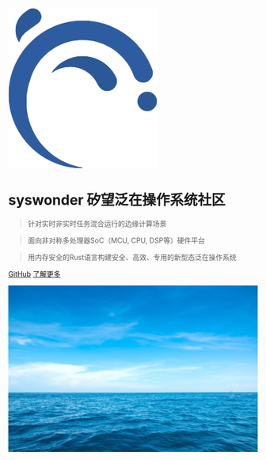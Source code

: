 ![](_media/logo.png ':size=120x120')

# syswonder 矽望泛在操作系统社区

> 针对实时非实时任务混合运行的边缘计算场景

> 面向非对称多处理器SoC（MCU, CPU, DSP等）硬件平台

> 用内存安全的Rust语言构建安全、高效、专用的新型态泛在操作系统

[<i class="fa-brands fa-github"></i> GitHub](https://github.com/syswonder)
[了解更多 <i class="fa-solid fa-angles-down"></i>](#main)

<!-- background image 
![](https://i.loli.net/2018/01/15/5a5bcb771cc40.jpg)
![](_media/bg-plant-sprouting.jpg)
-->
![](_media/bg-bluesea.jpg)


